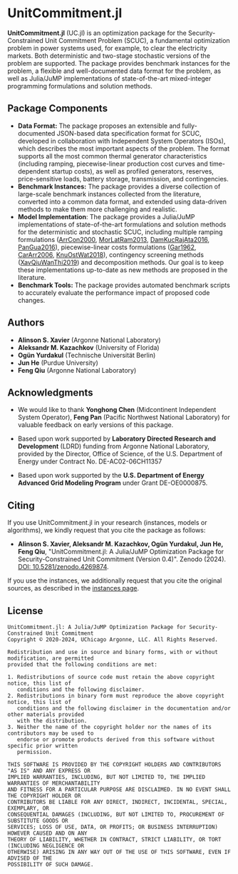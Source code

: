 # UnitCommitment.jl

**UnitCommitment.jl** (UC.jl) is an optimization package for the Security-Constrained Unit Commitment Problem (SCUC), a fundamental optimization problem in power systems used, for example, to clear the electricity markets. Both deterministic and two-stage stochastic versions of the problem are supported. The package provides benchmark instances for the problem, a flexible and well-documented data format for the problem, as well as Julia/JuMP implementations of state-of-the-art mixed-integer programming formulations and solution methods.

## Package Components

- **Data Format:** The package proposes an extensible and fully-documented JSON-based data specification format for SCUC, developed in collaboration with Independent System Operators (ISOs), which describes the most important aspects of the problem. The format supports all the most common thermal generator characteristics (including ramping, piecewise-linear production cost curves and time-dependent startup costs), as well as profiled generators, reserves, price-sensitive loads, battery storage, transmission, and contingencies.
- **Benchmark Instances:** The package provides a diverse collection of large-scale benchmark instances collected from the literature, converted into a common data format, and extended using data-driven methods to make them more challenging and realistic.
- **Model Implementation**: The package provides a Julia/JuMP implementations of state-of-the-art formulations and solution methods for the deterministic and stochastic SCUC, including multiple ramping formulations ([ArrCon2000](https://doi.org/10.1109/59.871739), [MorLatRam2013](https://doi.org/10.1109/TPWRS.2013.2251373), [DamKucRajAta2016](https://doi.org/10.1007/s10107-015-0919-9), [PanGua2016](https://doi.org/10.1287/opre.2016.1520)), piecewise-linear costs formulations ([Gar1962](https://doi.org/10.1109/AIEEPAS.1962.4501405), [CarArr2006](https://doi.org/10.1109/TPWRS.2006.876672), [KnuOstWat2018](https://doi.org/10.1109/TPWRS.2017.2783850)), contingency screening methods ([XavQiuWanThi2019](https://doi.org/10.1109/TPWRS.2019.2892620)) and decomposition methods. Our goal is to keep these implementations up-to-date as new methods are proposed in the literature.
- **Benchmark Tools:** The package provides automated benchmark scripts to accurately evaluate the performance impact of proposed code changes.

## Authors

- **Alinson S. Xavier** (Argonne National Laboratory)
- **Aleksandr M. Kazachkov** (University of Florida)
- **Ogün Yurdakul** (Technische Universität Berlin)
- **Jun He** (Purdue University)
- **Feng Qiu** (Argonne National Laboratory)

## Acknowledgments

- We would like to thank **Yonghong Chen** (Midcontinent Independent System Operator), **Feng Pan** (Pacific Northwest National Laboratory) for valuable feedback on early versions of this package.

- Based upon work supported by **Laboratory Directed Research and Development** (LDRD) funding from Argonne National Laboratory, provided by the Director, Office of Science, of the U.S. Department of Energy under Contract No. DE-AC02-06CH11357

- Based upon work supported by the **U.S. Department of Energy Advanced Grid Modeling Program** under Grant DE-OE0000875.

## Citing

If you use UnitCommitment.jl in your research (instances, models or algorithms), we kindly request that you cite the package as follows:

- **Alinson S. Xavier, Aleksandr M. Kazachkov, Ogün Yurdakul, Jun He, Feng Qiu**, "UnitCommitment.jl: A Julia/JuMP Optimization Package for Security-Constrained Unit Commitment (Version 0.4)". Zenodo (2024). [DOI: 10.5281/zenodo.4269874](https://doi.org/10.5281/zenodo.4269874).

If you use the instances, we additionally request that you cite the original sources, as described in the [instances page](guides/instances.md).

## License

```text
UnitCommitment.jl: A Julia/JuMP Optimization Package for Security-Constrained Unit Commitment
Copyright © 2020-2024, UChicago Argonne, LLC. All Rights Reserved.

Redistribution and use in source and binary forms, with or without modification, are permitted
provided that the following conditions are met:

1. Redistributions of source code must retain the above copyright notice, this list of
   conditions and the following disclaimer.
2. Redistributions in binary form must reproduce the above copyright notice, this list of
   conditions and the following disclaimer in the documentation and/or other materials provided
   with the distribution.
3. Neither the name of the copyright holder nor the names of its contributors may be used to
   endorse or promote products derived from this software without specific prior written
   permission.

THIS SOFTWARE IS PROVIDED BY THE COPYRIGHT HOLDERS AND CONTRIBUTORS "AS IS" AND ANY EXPRESS OR
IMPLIED WARRANTIES, INCLUDING, BUT NOT LIMITED TO, THE IMPLIED WARRANTIES OF MERCHANTABILITY
AND FITNESS FOR A PARTICULAR PURPOSE ARE DISCLAIMED. IN NO EVENT SHALL THE COPYRIGHT HOLDER OR
CONTRIBUTORS BE LIABLE FOR ANY DIRECT, INDIRECT, INCIDENTAL, SPECIAL, EXEMPLARY, OR
CONSEQUENTIAL DAMAGES (INCLUDING, BUT NOT LIMITED TO, PROCUREMENT OF SUBSTITUTE GOODS OR
SERVICES; LOSS OF USE, DATA, OR PROFITS; OR BUSINESS INTERRUPTION) HOWEVER CAUSED AND ON ANY
THEORY OF LIABILITY, WHETHER IN CONTRACT, STRICT LIABILITY, OR TORT (INCLUDING NEGLIGENCE OR
OTHERWISE) ARISING IN ANY WAY OUT OF THE USE OF THIS SOFTWARE, EVEN IF ADVISED OF THE
POSSIBILITY OF SUCH DAMAGE.
```

